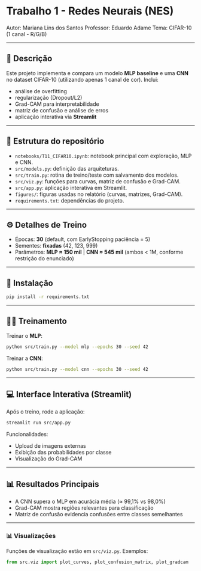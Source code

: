 # Trabalho 1 - Redes Neurais (NES)

Autor: Mariana Lins dos Santos
Professor: Eduardo Adame
Tema: CIFAR-10 (1 canal - R/G/B)

---

## 📌 Descrição

Este projeto implementa e compara um modelo **MLP baseline** e uma **CNN** no dataset CIFAR-10 (utilizando apenas 1 canal de cor).
Inclui:

* análise de overfitting
* regularização (Dropout/L2)
* Grad-CAM para interpretabilidade
* matriz de confusão e análise de erros
* aplicação interativa via **Streamlit**

---

## 📂 Estrutura do repositório

* `notebooks/T11_CIFAR10.ipynb`: notebook principal com exploração, MLP e CNN.
* `src/models.py`: definição das arquiteturas.
* `src/train.py`: rotina de treino/teste com salvamento dos modelos.
* `src/viz.py`: funções para curvas, matriz de confusão e Grad-CAM.
* `src/app.py`: aplicação interativa em Streamlit.
* `figures/`: figuras usadas no relatório (curvas, matrizes, Grad-CAM).
* `requirements.txt`: dependências do projeto.

---

## ⚙️ Detalhes de Treino

* Épocas: **30** (default, com EarlyStopping paciência = 5)
* Sementes: **fixadas** (42, 123, 999)
* Parâmetros: **MLP ≈ 150 mil** | **CNN ≈ 545 mil** (ambos < 1M, conforme restrição do enunciado)

---

## 🚀 Instalação

```bash
pip install -r requirements.txt
```

---

## 🏋️‍♂️ Treinamento

Treinar o **MLP**:

```bash
python src/train.py --model mlp --epochs 30 --seed 42
```

Treinar a **CNN**:

```bash
python src/train.py --model cnn --epochs 30 --seed 42
```

---

## 💻 Interface Interativa (Streamlit)

Após o treino, rode a aplicação:

```bash
streamlit run src/app.py
```

Funcionalidades:

* Upload de imagens externas
* Exibição das probabilidades por classe
* Visualização do Grad-CAM

---

## 📊 Resultados Principais

* A CNN supera o MLP em acurácia média (≈ 99,1% vs 98,0%)
* Grad-CAM mostra regiões relevantes para classificação
* Matriz de confusão evidencia confusões entre classes semelhantes

---

### 📊 Visualizações
Funções de visualização estão em `src/viz.py`. Exemplos:

```python
from src.viz import plot_curves, plot_confusion_matrix, plot_gradcam
